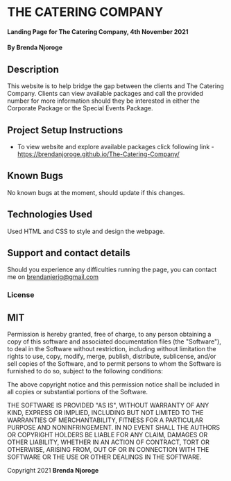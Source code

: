 # THE CATERING COMPANY
#### Landing Page for The Catering Company, 4th November 2021
#### By **Brenda Njoroge**
## Description
This website is to help bridge the gap between the clients and The Catering Company. Clients can view available packages and call the provided number for more information should they be interested in either the Corporate Package or the Special Events Package. 
## Project Setup Instructions
* To view website and explore available packages click following link - https://brendanjoroge.github.io/The-Catering-Company/

## Known Bugs
No known bugs at the moment, should update if this changes.
## Technologies Used
Used HTML and CSS to style and design the webpage.
## Support and contact details
Should you experience any difficulties running the page, you can contact me on brendanjerig@gmail.com

### License
## MIT
Permission is hereby granted, free of charge, to any person obtaining a copy of this software and associated documentation files (the "Software"), to deal in the Software without restriction, including without limitation the rights to use, copy, modify, merge, publish, distribute, sublicense, and/or sell copies of the Software, and to permit persons to whom the Software is furnished to do so, subject to the following conditions:

The above copyright notice and this permission notice shall be included in all copies or substantial portions of the Software.

THE SOFTWARE IS PROVIDED "AS IS", WITHOUT WARRANTY OF ANY KIND, EXPRESS OR IMPLIED, INCLUDING BUT NOT LIMITED TO THE WARRANTIES OF MERCHANTABILITY, FITNESS FOR A PARTICULAR PURPOSE AND NONINFRINGEMENT. IN NO EVENT SHALL THE AUTHORS OR COPYRIGHT HOLDERS BE LIABLE FOR ANY CLAIM, DAMAGES OR OTHER LIABILITY, WHETHER IN AN ACTION OF CONTRACT, TORT OR OTHERWISE, ARISING FROM, OUT OF OR IN CONNECTION WITH THE SOFTWARE OR THE USE OR OTHER DEALINGS IN THE SOFTWARE.

Copyright 2021
 **Brenda Njoroge**
